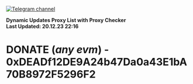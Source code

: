 [![Telegram channel](https://img.shields.io/endpoint?url=https://runkit.io/damiankrawczyk/telegram-badge/branches/master?url=https://t.me/n4z4v0d)](https://t.me/n4z4v0d) 

**Dynamic Updates Proxy List with Proxy Checker**  
**Last Updated: 20.12.23 22:16**

# DONATE (_any evm_) - 0xDEADf12DE9A24b47Da0a43E1bA70B8972F5296F2
